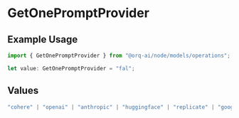 # GetOnePromptProvider

## Example Usage

```typescript
import { GetOnePromptProvider } from "@orq-ai/node/models/operations";

let value: GetOnePromptProvider = "fal";
```

## Values

```typescript
"cohere" | "openai" | "anthropic" | "huggingface" | "replicate" | "google" | "google-ai" | "azure" | "aws" | "anyscale" | "perplexity" | "groq" | "fal" | "leonardoai" | "nvidia" | "jina" | "togetherai" | "elevenlabs" | "litellm" | "openailike" | "cerebras" | "bytedance" | "mistral"
```